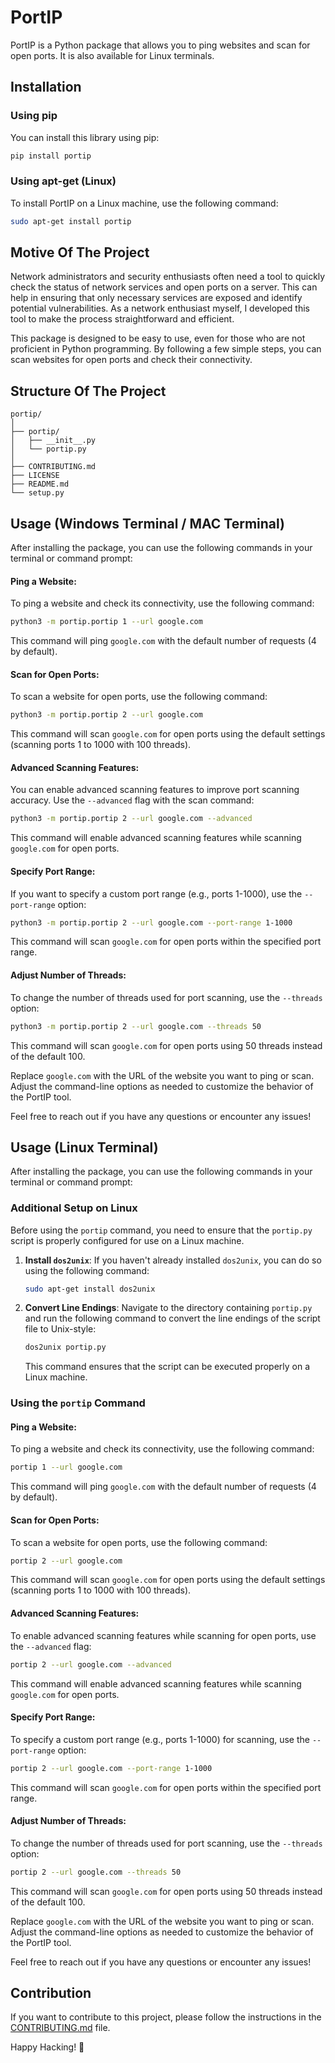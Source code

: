 # PortIP

PortIP is a Python package that allows you to ping websites and scan for open ports. It is also available for Linux terminals.

## Installation

### Using pip

You can install this library using pip:

```bash
pip install portip
```

### Using apt-get (Linux)

To install PortIP on a Linux machine, use the following command:

```bash
sudo apt-get install portip
```

## Motive Of The Project

Network administrators and security enthusiasts often need a tool to quickly check the status of network services and open ports on a server. This can help in ensuring that only necessary services are exposed and identify potential vulnerabilities. As a network enthusiast myself, I developed this tool to make the process straightforward and efficient.

This package is designed to be easy to use, even for those who are not proficient in Python programming. By following a few simple steps, you can scan websites for open ports and check their connectivity.

## Structure Of The Project

```
portip/
│
├── portip/
│   ├── __init__.py
│   └── portip.py
│
├── CONTRIBUTING.md
├── LICENSE
├── README.md
└── setup.py
```

## Usage (Windows Terminal / MAC Terminal)

After installing the package, you can use the following commands in your terminal or command prompt:

#### Ping a Website:

To ping a website and check its connectivity, use the following command:

```bash
python3 -m portip.portip 1 --url google.com
```

This command will ping `google.com` with the default number of requests (4 by default).

#### Scan for Open Ports:

To scan a website for open ports, use the following command:

```bash
python3 -m portip.portip 2 --url google.com
```

This command will scan `google.com` for open ports using the default settings (scanning ports 1 to 1000 with 100 threads).

#### Advanced Scanning Features:

You can enable advanced scanning features to improve port scanning accuracy. Use the `--advanced` flag with the scan command:

```bash
python3 -m portip.portip 2 --url google.com --advanced
```

This command will enable advanced scanning features while scanning `google.com` for open ports.

#### Specify Port Range:

If you want to specify a custom port range (e.g., ports 1-1000), use the `--port-range` option:

```bash
python3 -m portip.portip 2 --url google.com --port-range 1-1000
```

This command will scan `google.com` for open ports within the specified port range.

#### Adjust Number of Threads:

To change the number of threads used for port scanning, use the `--threads` option:

```bash
python3 -m portip.portip 2 --url google.com --threads 50
```

This command will scan `google.com` for open ports using 50 threads instead of the default 100.

Replace `google.com` with the URL of the website you want to ping or scan. Adjust the command-line options as needed to customize the behavior of the PortIP tool.

Feel free to reach out if you have any questions or encounter any issues!

## Usage (Linux Terminal)

After installing the package, you can use the following commands in your terminal or command prompt:

### Additional Setup on Linux

Before using the `portip` command, you need to ensure that the `portip.py` script is properly configured for use on a Linux machine.

1. **Install `dos2unix`**:
   If you haven't already installed `dos2unix`, you can do so using the following command:
   ```bash
   sudo apt-get install dos2unix
   ```

2. **Convert Line Endings**:
   Navigate to the directory containing `portip.py` and run the following command to convert the line endings of the script file to Unix-style:
   ```bash
   dos2unix portip.py
   ```

   This command ensures that the script can be executed properly on a Linux machine.

### Using the `portip` Command

#### Ping a Website:

To ping a website and check its connectivity, use the following command:
```bash
portip 1 --url google.com
```
This command will ping `google.com` with the default number of requests (4 by default).

#### Scan for Open Ports:

To scan a website for open ports, use the following command:
```bash
portip 2 --url google.com
```
This command will scan `google.com` for open ports using the default settings (scanning ports 1 to 1000 with 100 threads).

#### Advanced Scanning Features:

To enable advanced scanning features while scanning for open ports, use the `--advanced` flag:
```bash
portip 2 --url google.com --advanced
```
This command will enable advanced scanning features while scanning `google.com` for open ports.

#### Specify Port Range:

To specify a custom port range (e.g., ports 1-1000) for scanning, use the `--port-range` option:
```bash
portip 2 --url google.com --port-range 1-1000
```
This command will scan `google.com` for open ports within the specified port range.

#### Adjust Number of Threads:

To change the number of threads used for port scanning, use the `--threads` option:
```bash
portip 2 --url google.com --threads 50
```
This command will scan `google.com` for open ports using 50 threads instead of the default 100.

Replace `google.com` with the URL of the website you want to ping or scan. Adjust the command-line options as needed to customize the behavior of the PortIP tool.

Feel free to reach out if you have any questions or encounter any issues!

## Contribution

If you want to contribute to this project, please follow the instructions in the [CONTRIBUTING.md](https://github.com/PB2204/py-portip/blob/main/CONTRIBUTING.md) file.

Happy Hacking! 🚀